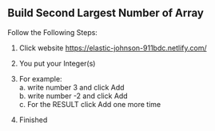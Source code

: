 ## Build Second Largest Number of Array

Follow the Following Steps:<br/>

1. Click website https://elastic-johnson-911bdc.netlify.com/
2. You put your Integer(s)<br/>
3. For example:<br />
   a. write number 3 and click Add<br />
   b. write number -2 and click Add<br />
   c. For the RESULT click Add one more time<br />

4. Finished
